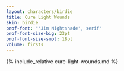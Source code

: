```yaml
---
layout: characters/birdie
title: Cure Light Wounds
skin: birdie
prof-font: "'Jim Nightshade', serif"
prof-font-size-big: 23pt
prof-font-size-smol: 18pt
volume: firsts
---
```

{% include_relative cure-light-wounds.md %}